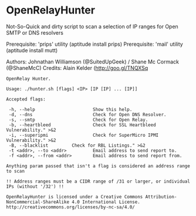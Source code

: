 # OpenRelayHunter

Not-So-Quick and dirty script to scan a selection of IP ranges for Open SMTP or DNS resolvers

Prerequisite: 'prips' utility (aptitude install prips)
Prerequisite: 'mail' utility (aptitude install mutt)

Authors: Johnathan Williamson (@SuitedUpGeek) / Shane Mc Cormack (@ShaneMcC)
Credits: Alain Kelder (http://goo.gl/TNQXSq
```
OpenRelay Hunter.

Usage: ./hunter.sh [flags] <IP> [IP [IP] ... [IP]]

Accepted flags:

 -h, --help                      Show this help.
 -d, --dns                       Check for Open DNS Resolver.
 -s, --smtp                      Check for Open Relay.
 -b, --heartbleed                Check for SSL Heartbleed Vulnerability." >&2
 -i, --superipmi                 Check for SuperMicro IPMI Vulnerability." >&2
 -B, --blacklist		 Check for RBL Listings." >&2
 -t <addr>, --to <addr>          Email address to send report to.
 -f <addr>, --from <addr>        Email address to send report from.

Anything param passed that isn't a flag is considered an address range to scan

!! Address ranges must be a CIDR range of /31 or larger, or individual IPs (without '/32') !!

OpenRelayHunter is licensed under a Creative Commons Attribution-NonCommercial-ShareAlike 4.0 International License.
http://creativecommons.org/licenses/by-nc-sa/4.0/
